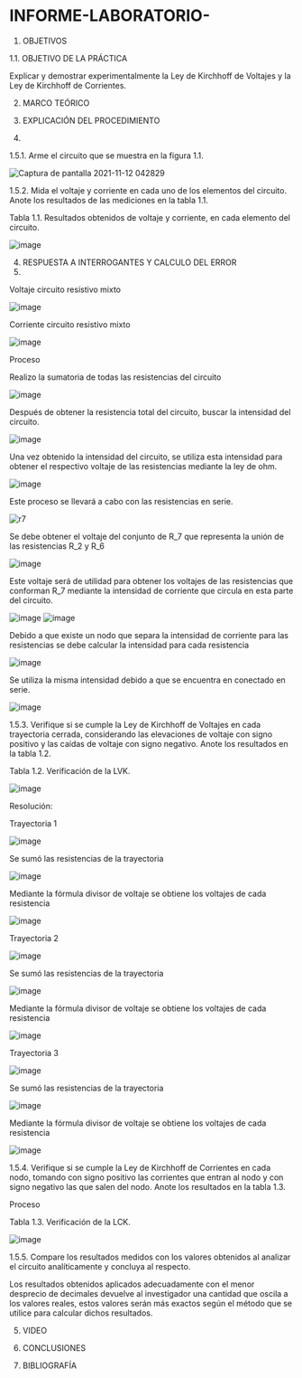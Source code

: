 # INFORME-LABORATORIO-


1. OBJETIVOS

1.1.	OBJETIVO DE LA PRÁCTICA


Explicar y demostrar experimentalmente la Ley de Kirchhoff de Voltajes y la Ley de Kirchhoff de Corrientes.




2. MARCO TEÓRICO 


3. EXPLICACIÓN DEL PROCEDIMIENTO
4. 

1.5.1.	Arme el circuito que se muestra en la figura 1.1.


![Captura de pantalla 2021-11-12 042829](https://user-images.githubusercontent.com/93899720/141444148-c8e754cd-ff25-4fcd-85b4-a3559d21a34f.png)



1.5.2.	Mida el voltaje y corriente en cada uno de los elementos del circuito. Anote los resultados de las mediciones en la tabla 1.1.


Tabla 1.1. Resultados obtenidos de voltaje y corriente, en cada elemento del circuito.


![image](https://user-images.githubusercontent.com/93899720/141444555-b2ceb671-307b-43d6-9d27-084e8ebea5b3.png)



4. RESPUESTA A INTERROGANTES Y CALCULO DEL ERROR
5. 

Voltaje circuito resistivo mixto


![image](https://user-images.githubusercontent.com/93899720/141445329-3d939515-4e2b-4d2d-8608-6884f90ed84b.png)


Corriente circuito resistivo mixto


![image](https://user-images.githubusercontent.com/93899720/141445666-0520477f-71b2-4d50-b90a-39581f4ee611.png)


Proceso


Realizo la sumatoria de todas las resistencias del circuito


![image](https://user-images.githubusercontent.com/93899720/141446145-320af55e-a573-4d4b-85d8-9430d93b099d.png)


Después de obtener la resistencia total del circuito, buscar la intensidad del circuito.


![image](https://user-images.githubusercontent.com/93899720/141446367-6513f54e-d893-43d9-9953-8d9f9af3bc8f.png)


Una vez obtenido la intensidad del circuito, se utiliza esta intensidad para obtener el respectivo voltaje de las resistencias mediante la ley de ohm.


![image](https://user-images.githubusercontent.com/93899720/141446796-004994ee-f430-4e73-8cb4-563865d068de.png)


Este proceso se llevará a cabo con las resistencias en serie.


![r7](https://user-images.githubusercontent.com/93899720/141447028-14e269b9-6881-438c-9d03-c9373c054509.png)


Se debe obtener el voltaje del conjunto de R_7 que representa la unión de las resistencias R_2  y R_6 


![image](https://user-images.githubusercontent.com/93899720/141447347-ac6331d9-67b0-4ea5-9b6e-b7fc283df95e.png)


Este voltaje será de utilidad para obtener los voltajes de las resistencias que conforman R_7 mediante la intensidad de corriente que circula en esta parte del circuito.

![image](https://user-images.githubusercontent.com/93899720/141447619-b3a22255-f802-4126-abd0-a3b533862039.png)
![image](https://user-images.githubusercontent.com/93899720/141447675-698e5830-0c5e-4418-8a3e-2c57b98eec79.png)


Debido a que existe un nodo que separa la intensidad de corriente para las resistencias se debe calcular la intensidad para cada resistencia 

![image](https://user-images.githubusercontent.com/93899720/141447903-2e76154a-4c92-4561-9c70-d4645adcf1ae.png)


Se utiliza la misma intensidad debido a que se encuentra en conectado en serie.


![image](https://user-images.githubusercontent.com/93899720/141448071-c3030784-e679-4256-865b-847ea9e498a3.png)




1.5.3.	Verifique si se cumple la Ley de Kirchhoff de Voltajes en cada trayectoria cerrada, considerando las elevaciones de voltaje con signo positivo y las caídas de voltaje con signo negativo. Anote los resultados en la tabla 1.2.



Tabla 1.2. Verificación de la LVK.

![image](https://user-images.githubusercontent.com/93899720/141448304-53f56e88-8ba6-4a42-b03d-cffa3b044dfa.png)


Resolución:
 
Trayectoria 1



![image](https://user-images.githubusercontent.com/93899720/141448491-7590b6bf-407e-47a8-bf5b-fd251287e729.png)


Se sumó las resistencias de la trayectoria


![image](https://user-images.githubusercontent.com/93899720/141448653-ff9c478e-6b54-491c-9a9f-b12bae4c1d2d.png)



Mediante la fórmula divisor de voltaje se obtiene los voltajes de cada resistencia


![image](https://user-images.githubusercontent.com/93899720/141448866-6ead0acb-ca17-42ae-98ae-315a77f6c8cd.png)


Trayectoria 2


![image](https://user-images.githubusercontent.com/93899720/141449015-b1e6118e-6bbc-4eea-97e2-e7659e038cae.png)


Se sumó las resistencias de la trayectoria


![image](https://user-images.githubusercontent.com/93899720/141449258-d98daef0-6c96-4a05-a6fc-576e33e797fa.png)


Mediante la fórmula divisor de voltaje se obtiene los voltajes de cada resistencia 


![image](https://user-images.githubusercontent.com/93899720/141449386-76986de2-f822-44a7-b7b2-7dc5e6848803.png)


Trayectoria 3


![image](https://user-images.githubusercontent.com/93899720/141449517-0e7ebc58-7bba-4df8-b014-dfdd4ac5f282.png)



Se sumó las resistencias de la trayectoria


![image](https://user-images.githubusercontent.com/93899720/141449647-f0a67fbc-894c-4f25-a8c6-f836ca029905.png)



Mediante la fórmula divisor de voltaje se obtiene los voltajes de cada resistencia 


![image](https://user-images.githubusercontent.com/93899720/141449810-2f743f6d-9827-46e2-92c9-31f0a7cec3dd.png)



1.5.4.	Verifique si se cumple la Ley de Kirchhoff de Corrientes en cada nodo, tomando con signo positivo las corrientes que entran al nodo y con signo negativo las que salen del nodo. Anote los resultados en la tabla 1.3.


Proceso



Tabla 1.3. Verificación de la LCK.


![image](https://user-images.githubusercontent.com/93899720/141450141-c22496aa-7e50-45cd-8f93-d88e1620bd35.png)



1.5.5.	Compare los resultados medidos con los valores obtenidos al analizar el circuito analíticamente y concluya al respecto.



Los resultados obtenidos aplicados adecuadamente con el menor desprecio de decimales devuelve al investigador una cantidad que oscila a los valores reales, estos valores serán más exactos según el método que se utilice para calcular dichos resultados. 



















































5. VIDEO


6. CONCLUSIONES


7. BIBLIOGRAFÍA


